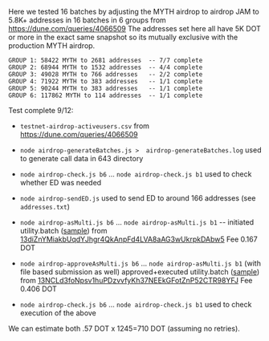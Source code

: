 Here we tested 16 batches  by adjusting the MYTH airdrop to airdrop JAM to 5.8K+ addresses in 16 batches in 6 groups from https://dune.com/queries/4066509
The addresses set here all have 5K DOT or more in the exact same snapshot so its mutually exclusive with the production MYTH airdrop.

```
GROUP 1: 58422 MYTH to 2681 addresses  -- 7/7 complete
GROUP 2: 68944 MYTH to 1532 addresses  -- 4/4 complete
GROUP 3: 49028 MYTH to 766 addresses   -- 2/2 complete
GROUP 4: 71922 MYTH to 383 addresses   -- 1/1 complete
GROUP 5: 90244 MYTH to 383 addresses   -- 1/1 complete
GROUP 6: 117862 MYTH to 114 addresses  -- 1/1 complete
```

Test complete 9/12:
* `testnet-airdrop-activeusers.csv` from https://dune.com/queries/4066509

* `node airdrop-generateBatches.js >  airdrop-generateBatches.log` used to generate call data in 643 directory

* `node airdrop-check.js b6` ... `node airdrop-check.js b1` used to check whether ED was needed

* `node airdrop-sendED.js` used to send ED to around 166 addresses (see `addresses.txt`)

* `node airdrop-asMulti.js b6` ... `node airdrop-asMulti.js b1` -- initiated utility.batch ([sample](https://assethub-polkadot.subscan.io/extrinsic/7113766-4)) from
[13diZnYMiakbUqdYJhgr4QkAnpFd4LVA8aAG3wUkrpkDAbw5](https://assethub-polkadot.subscan.io/account/13diZnYMiakbUqdYJhgr4QkAnpFd4LVA8aAG3wUkrpkDAbw5)
Fee 0.167 DOT

* `node airdrop-approveAsMulti.js b6` ... `node airdrop-asMulti.js b1` (with file based submission as well) approved+executed utility.batch ([sample](https://assethub-polkadot.subscan.io/extrinsic/7113778-2)) from [13NCLd3foNpsv1huPDzvvfyKh37NEEkGFotZnP52CTR98YFJ](https://assethub-polkadot.subscan.io/account/13NCLd3foNpsv1huPDzvvfyKh37NEEkGFotZnP52CTR98YFJ) Fee 0.406 DOT

* `node airdrop-check.js b6` ... `node airdrop-check.js b1` used to check execution of the above


We can estimate both .57 DOT x 1245=710 DOT (assuming no retries).
